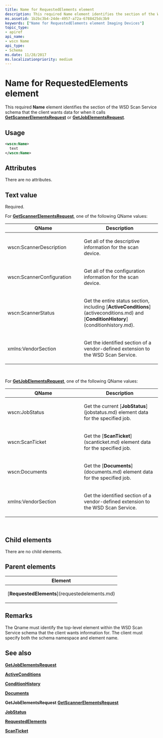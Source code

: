 ```yaml
---
title: Name for RequestedElements element
description: This required Name element identifies the section of the WSD Scan Service schema that the client wants data for when it calls GetScannerElementsRequest or GetJobElementsRequest.
ms.assetid: 1b2bc3b4-24de-4957-a72a-6788425dc3b9
keywords: ["Name for RequestedElements element Imaging Devices"]
topic_type:
- apiref
api_name:
- wscn Name
api_type:
- Schema
ms.date: 11/28/2017
ms.localizationpriority: medium
---
```


# Name for RequestedElements element


This required **Name** element identifies the section of the WSD Scan Service schema that the client wants data for when it calls [**GetScannerElementsRequest**](getscannerelementsrequest.md) or [**GetJobElementsRequest**](getjobelementsrequest.md).

Usage
-----

```xml
<wscn:Name>
  text
</wscn:Name>
```

Attributes
----------

There are no attributes.

Text value
----------

Required.

For [**GetScannerElementsRequest**](getscannerelementsrequest.md), one of the following QName values:

<table>
<colgroup>
<col width="50%" />
<col width="50%" />
</colgroup>
<thead>
<tr class="header">
<th>QName</th>
<th>Description</th>
</tr>
</thead>
<tbody>
<tr class="odd">
<td><p><span id="wscn_ScannerDescription"></span><span id="wscn_scannerdescription"></span><span id="WSCN_SCANNERDESCRIPTION"></span>wscn:ScannerDescription</p></td>
<td><p>Get all of the descriptive information for the scan device.</p></td>
</tr>
<tr class="even">
<td><p><span id="wscn_ScannerConfiguration"></span><span id="wscn_scannerconfiguration"></span><span id="WSCN_SCANNERCONFIGURATION"></span>wscn:ScannerConfiguration</p></td>
<td><p>Get all of the configuration information for the scan device.</p></td>
</tr>
<tr class="odd">
<td><p><span id="wscn_ScannerStatus"></span><span id="wscn_scannerstatus"></span><span id="WSCN_SCANNERSTATUS"></span>wscn:ScannerStatus</p></td>
<td><p>Get the entire status section, including [<strong>ActiveConditions</strong>](activeconditions.md) and [<strong>ConditionHistory</strong>](conditionhistory.md).</p></td>
</tr>
<tr class="even">
<td><p><span id="xmlns_VendorSection"></span><span id="xmlns_vendorsection"></span><span id="XMLNS_VENDORSECTION"></span>xmlns:VendorSection</p></td>
<td><p>Get the identified section of a vendor-defined extension to the WSD Scan Service.</p></td>
</tr>
</tbody>
</table>

 

For [**GetJobElementsRequest**](getjobelementsrequest.md), one of the following QName values:

<table>
<colgroup>
<col width="50%" />
<col width="50%" />
</colgroup>
<thead>
<tr class="header">
<th>QName</th>
<th>Description</th>
</tr>
</thead>
<tbody>
<tr class="odd">
<td><p><span id="wscn_JobStatus"></span><span id="wscn_jobstatus"></span><span id="WSCN_JOBSTATUS"></span>wscn:JobStatus</p></td>
<td><p>Get the current [<strong>JobStatus</strong>](jobstatus.md) element data for the specified job.</p></td>
</tr>
<tr class="even">
<td><p><span id="wscn_ScanTicket"></span><span id="wscn_scanticket"></span><span id="WSCN_SCANTICKET"></span>wscn:ScanTicket</p></td>
<td><p>Get the [<strong>ScanTicket</strong>](scanticket.md) element data for the specified job.</p></td>
</tr>
<tr class="odd">
<td><p><span id="wscn_Documents"></span><span id="wscn_documents"></span><span id="WSCN_DOCUMENTS"></span>wscn:Documents</p></td>
<td><p>Get the [<strong>Documents</strong>](documents.md) element data for the specified job.</p></td>
</tr>
<tr class="even">
<td><p><span id="xmlns_VendorSection"></span><span id="xmlns_vendorsection"></span><span id="XMLNS_VENDORSECTION"></span>xmlns:VendorSection</p></td>
<td><p>Get the identified section of a vendor-defined extension to the WSD Scan Service.</p></td>
</tr>
</tbody>
</table>

 

## Child elements


There are no child elements.

## Parent elements


<table>
<colgroup>
<col width="100%" />
</colgroup>
<thead>
<tr class="header">
<th>Element</th>
</tr>
</thead>
<tbody>
<tr class="odd">
<td><p>[<strong>RequestedElements</strong>](requestedelements.md)</p></td>
</tr>
</tbody>
</table>

Remarks
-------

The Qname must identify the top-level element within the WSD Scan Service schema that the client wants information for. The client must specify both the schema namespace and element name.

## See also


[**GetJobElementsRequest**](getjobelementsrequest.md)

[**ActiveConditions**](activeconditions.md)

[**ConditionHistory**](conditionhistory.md)

[**Documents**](documents.md)

**GetJobElementsRequest**
[**GetScannerElementsRequest**](getscannerelementsrequest.md)

[**JobStatus**](jobstatus.md)

[**RequestedElements**](requestedelements.md)

[**ScanTicket**](scanticket.md)

 

 






